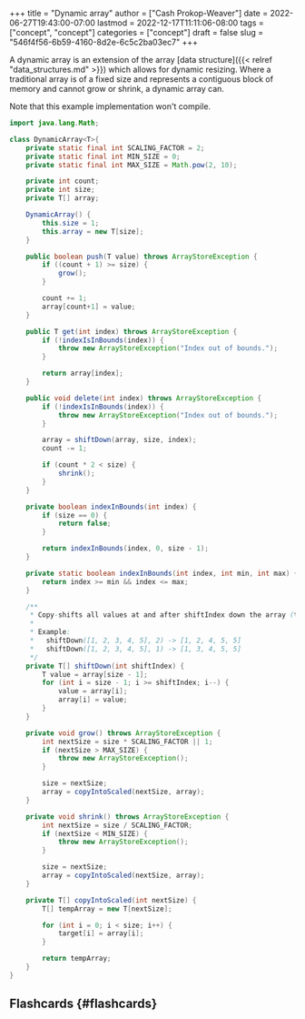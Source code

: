 +++
title = "Dynamic array"
author = ["Cash Prokop-Weaver"]
date = 2022-06-27T19:43:00-07:00
lastmod = 2022-12-17T11:11:06-08:00
tags = ["concept", "concept"]
categories = ["concept"]
draft = false
slug = "546f4f56-6b59-4160-8d2e-6c5c2ba03ec7"
+++

A dynamic array is an extension of the array [data structure]({{< relref "data_structures.md" >}}) which allows for dynamic resizing. Where a traditional array is of a fixed size and represents a contiguous block of memory and cannot grow or shrink, a dynamic array can.

Note that this example implementation won't compile.

```java
import java.lang.Math;

class DynamicArray<T>{
    private static final int SCALING_FACTOR = 2;
    private static final int MIN_SIZE = 0;
    private static final int MAX_SIZE = Math.pow(2, 10);

    private int count;
    private int size;
    private T[] array;

    DynamicArray() {
        this.size = 1;
        this.array = new T[size];
    }

    public boolean push(T value) throws ArrayStoreException {
        if ((count + 1) >= size) {
            grow();
        }

        count += 1;
        array[count+1] = value;
    }

    public T get(int index) throws ArrayStoreException {
        if (!indexIsInBounds(index)) {
            throw new ArrayStoreException("Index out of bounds.");
        }

        return array[index];
    }

    public void delete(int index) throws ArrayStoreException {
        if (!indexIsInBounds(index)) {
            throw new ArrayStoreException("Index out of bounds.");
        }

        array = shiftDown(array, size, index);
        count -= 1;

        if (count * 2 < size) {
            shrink();
        }
    }

    private boolean indexInBounds(int index) {
        if (size == 0) {
            return false;
        }

        return indexInBounds(index, 0, size - 1);
    }

    private static boolean indexInBounds(int index, int min, int max) {
        return index >= min && index <= max;
    }

    /**
     * Copy-shifts all values at and after shiftIndex down the array (to the left).
     *
     * Example:
     *   shiftDown([1, 2, 3, 4, 5], 2) -> [1, 2, 4, 5, 5]
     *   shiftDown([1, 2, 3, 4, 5], 1) -> [1, 3, 4, 5, 5]
     */
    private T[] shiftDown(int shiftIndex) {
        T value = array[size - 1];
        for (int i = size - 1; i >= shiftIndex; i--) {
            value = array[i];
            array[i] = value;
        }
    }

    private void grow() throws ArrayStoreException {
        int nextSize = size * SCALING_FACTOR || 1;
        if (nextSize > MAX_SIZE) {
            throw new ArrayStoreException();
        }

        size = nextSize;
        array = copyIntoScaled(nextSize, array);
    }

    private void shrink() throws ArrayStoreException {
        int nextSize = size / SCALING_FACTOR;
        if (nextSize < MIN_SIZE) {
            throw new ArrayStoreException();
        }

        size = nextSize;
        array = copyIntoScaled(nextSize, array);
    }

    private T[] copyIntoScaled(int nextSize) {
        T[] tempArray = new T[nextSize];

        for (int i = 0; i < size; i++) {
            target[i] = array[i];
        }

        return tempArray;
    }
}
```


## Flashcards {#flashcards}
